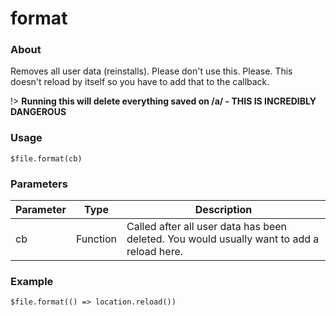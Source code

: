 # format

### About

Removes all user data (reinstalls). Please don't use this. Please. This doesn't reload by itself so you have to add that to the callback.

!> **Running this will delete everything saved on /a/ - THIS IS INCREDIBLY DANGEROUS**


### Usage

`$file.format(cb)`

### Parameters

| Parameter | Type     | Description                                                                               |
| --------- | -------- | ----------------------------------------------------------------------------------------- |
| cb        | Function | Called after all user data has been deleted. You would usually want to add a reload here. |

### Example

`$file.format(() => location.reload())`
